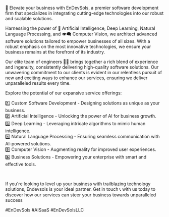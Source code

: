 
<!--
## Hi there 👋

**Here are some ideas to get you started:**

🙋‍♀️ A short introduction - what is your organization all about?
🌈 Contribution guidelines - how can the community get involved?
👩‍💻 Useful resources - where can the community find your docs? Is there anything else the community should know?
🍿 Fun facts - what does your team eat for breakfast?
🧙 Remember, you can do mighty things with the power of [Markdown](https://docs.github.com/github/writing-on-github/getting-started-with-writing-and-formatting-on-github/basic-writing-and-formatting-syntax)
-->


🚀 Elevate your business with EnDevSols, a premier software development firm that specializes in integrating cutting-edge technologies into our robust and scalable solutions.

Harnessing the power of 🧠 Artificial Intelligence, Deep Learning, Natural Language Processing, and 👁️‍🗨️ Computer Vision, we architect advanced software solutions tailored to empower businesses of all sizes. With a robust emphasis on the most innovative technologies, we ensure your business remains at the forefront of its industry.

Our elite team of engineers 🧑‍💻 brings together a rich blend of experience and ingenuity, consistently delivering high-quality software solutions. Our unwavering commitment to our clients is evident in our relentless pursuit of new and exciting ways to enhance our services, ensuring we deliver unparalleled results every time.

Explore the potential of our expansive service offerings: <br>

1️⃣ Custom Software Development - Designing solutions as unique as your business. <br>
2️⃣ Artificial Intelligence - Unlocking the power of AI for business growth. <br>
3️⃣ Deep Learning - Leveraging intricate algorithms to mimic human intelligence. <br>
4️⃣ Natural Language Processing - Ensuring seamless communication with AI-powered solutions. <br>
5️⃣ Computer Vision - Augmenting reality for improved user experiences. <br>
6️⃣ Business Solutions - Empowering your enterprise with smart and effective tools. <br>

<br>

If you're looking to level up your business with trailblazing technology solutions, Endevsols is your ideal partner. Get in touch 📞 with us today to discover how our services can steer your business towards unparalleled success

#EnDevSols #AISaaS #EnDevSolsLLC


